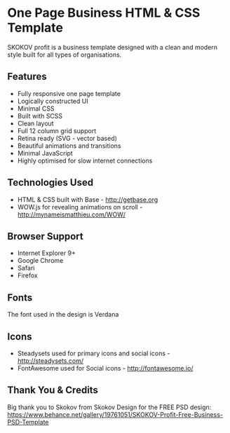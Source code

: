 # One Page Business HTML & CSS Template
SKOKOV profit is a business template designed with a clean and modern style built for all types of organisations.


## Features
- Fully responsive one page template
- Logically constructed UI
- Minimal CSS
- Built with SCSS
- Clean layout
- Full 12 column grid support
- Retina ready (SVG - vector based)
- Beautiful animations and transitions
- Minimal JavaScript
- Highly optimised for slow internet connections


## Technologies Used
- HTML & CSS built with Base - http://getbase.org
- WOW.js for revealing animations on scroll - http://mynameismatthieu.com/WOW/


## Browser Support
- Internet Explorer 9+
- Google Chrome
- Safari
- Firefox


## Fonts
The font used in the design is Verdana


## Icons
- Steadysets used for primary icons and social icons - http://steadysets.com/
- FontAwesome used for Social icons - http://fontawesome.io/


## Thank You & Credits
Big thank you to Skokov from Skokov Design for the FREE PSD design:
https://www.behance.net/gallery/19761051/SKOKOV-Profit-Free-Business-PSD-Template